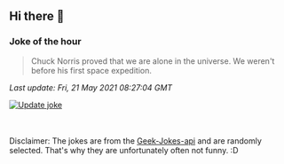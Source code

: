 ## Hi there 👋

### Joke of the hour
<!-- joke -->
>Chuck Norris proved that we are alone in the universe. We weren't before his first space expedition.
<!-- /joke -->

*Last update: Fri, 21 May 2021 08:27:04 GMT*

[![Update joke](https://github.com/nclskfm/nclskfm/actions/workflows/joke.yml/badge.svg)](https://github.com/nclskfm/nclskfm/actions/workflows/joke.yml)

<br><br>
Disclaimer: The jokes are from the [Geek-Jokes-api](https://github.com/sameerkumar18/geek-joke-api) and are randomly selected. That's why they are unfortunately often not funny. :D
